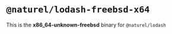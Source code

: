 # `@naturel/lodash-freebsd-x64`

This is the **x86_64-unknown-freebsd** binary for `@naturel/lodash`
